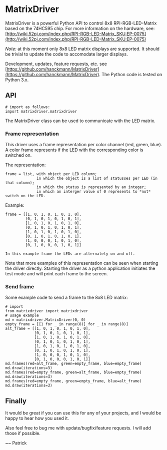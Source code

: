 # MatrixDriver

MatrixDriver is a powerful Python API to control 8x8 RPI-RGB-LED-Matrix based on the 74HC595 chip. For more information on the hardware, see: [http://wiki.52pi.com/index.php/RPI-RGB-LED-Matrix_SKU:EP-0075](http://wiki.52pi.com/index.php/RPI-RGB-LED-Matrix_SKU:EP-0075)

*Note:* at this moment only 8x8 LED matrix displays are supported. It should be trivial to update the code to accomodate larger displays.

Development, updates, feature requests, etc. see [https://github.com/hanckmann/MatrixDriver](https://github.com/hanckmann/MatrixDriver). The Python code is tested on Python 3.x.


## API

    # import as follows:
    import matrixdriver.matrixdriver

The MatrixDriver class can be used to communicate with the LED matrix.

### Frame representation

This driver uses a frame representation per color channel (red, green, blue).
A color frame represents if the LED with the corresponding color is switched on.

The representation:

    frame = list, with object per LED column;
                  in which the object is a list of statusses per LED (in that column);
                  in which the status is represented by an integer;
                  in which an interger value of 0 represents to *not* switch on the LED.

Example:

    frame = [[1, 0, 1, 0, 1, 0, 1, 0],
             [0, 1, 0, 1, 0, 1, 0, 1],
             [1, 0, 1, 0, 1, 0, 1, 0],
             [0, 1, 0, 1, 0, 1, 0, 1],
             [1, 0, 1, 0, 1, 0, 1, 0],
             [0, 1, 0, 1, 0, 1, 0, 1],
             [1, 0, 0, 0, 1, 0, 1, 0],
             [0, 1, 0, 0, 0, 1, 0, 1]]

    In this example frame the LEDs are alternately on and off.

Note that more examples of this representation can be seen when starting the driver directly. Starting the driver as a python application initiates the test mode and will print each frame to the screen.

### Send frame

Some example code to send a frame to the 8x8 LED matrix:

    # import
    from matrixdriver import matrixdriver
    # usage example
    md = matrixdriver.MatrixDriver(0, 0)
    empty_frame = [[1 for _ in range(8)] for _ in range(8)]
    alt_frame = [[1, 0, 1, 0, 1, 0, 1, 0],
                 [0, 1, 0, 1, 0, 1, 0, 1],
                 [1, 0, 1, 0, 1, 0, 1, 0],
                 [0, 1, 0, 1, 0, 1, 0, 1],
                 [1, 0, 1, 0, 1, 0, 1, 0],
                 [0, 1, 0, 1, 0, 1, 0, 1],
                 [1, 0, 0, 0, 1, 0, 1, 0],
                 [0, 1, 0, 0, 0, 1, 0, 1]]
    md.frames(red=alt_frame, green=empty_frame, blue=empty_frame)
    md.draw(iterations=3)
    md.frames(red=empty_frame, green=alt_frame, blue=empty_frame)
    md.draw(iterations=3)
    md.frames(red=empty_frame, green=empty_frame, blue=alt_frame)
    md.draw(iterations=3)


## Finally

It would be great if you can use this for any of your projects, and I would be happy to hear how you used it.

Also feel free to bug me with update/bugfix/feature requests. I will add those if possible.

~~ Patrick

